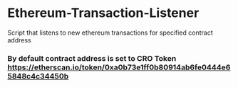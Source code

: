 # Ethereum-Transaction-Listener
Script that listens to new ethereum transactions for specified contract address

### By default contract address is set to CRO Token  https://etherscan.io/token/0xa0b73e1ff0b80914ab6fe0444e65848c4c34450b
